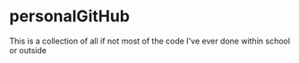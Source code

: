 # personalGitHub
This is a collection of all if not most of the code I've ever done within school or outside
